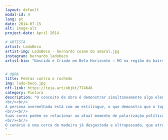 ```yaml
---
layout: default
modal-id: 4
lang: pt
date: 2014-07-15
alt: image-alt
project-date: April 2014

# ARTISTA
artist: LadoBeco
artist-img: LadoBeco - bernardo cosme do amaral.jpg
instagram: bernardo_ladobeco
artist-bio: "Nascido e Criado em Belo Horizonte – MG na região do bairro Lagoinha, é graduando em Artes Plásticas, pela Guignard – Universidade do Estadual de Minas Gerais. Iniciou seu trabalho com o graffiti e arte de rua há 15 anos e se integrou ao grupo de Arte Urbana Rupestre. Atuou como monitor de oficina de grafitti para o programa social Fica Vivo, Projovem e para o coletivo Fábrica de Graffiti."


# OBRA
title: Pedras contra o rochedo
img: lado-beco.jpg
nft-link: https://teia.art/objkt/774646
category: Pintura
description: "O conceito da obra é demonstrar simultaneamente algo elementar e dúbio referenciado em uma brincadeira infantil. Nele trago duas personas em que uma é sustentada pela força da outra, as características físicas delas podem ser entendidas como a pirâmide social que é composta por um base larga, porém limitada de recursos e por isso a persona azul é menor e mais franzina. A persona avermelhada é maior, apesar de ser igualmente franzina, o que pode demonstrar que tanto a base, quanto o topo da pirâmide estão com insuficiência de algo que as nutram de verdade. 
<br/><br/>
A persona avermelhada está com um estilingue, o que demonstra que o topo pirâmide está munido de arma enquanto é sustentado pela base, que mesmo com sua limitação e desvantagem de recursos sustenta o topo. O questionamento principal, se dá ao fato de ambas as personas estarem vendadas, eles tem a arma, o alvo, mas não tem a visão, o que torna a luta contra verdadeiro inimigo mais complexa. 
<br/><br/>
Suas cores podem se relacionar ao atual momento de polarização política do nosso país em que estamos no mesmo lugar, mas divididos. E sem a visão, não conseguimos olhar para baixo para ver as necessidade abaixo do nosso umbigo, e nem para cima para ter uma visão mais ampla. 
<br/><br/>
O cenário é uma cerca de madeira já desgastada e ultrapassada, que atrapalha a visualização de um céu azul perceptível através dos buracos e ranhuras. Esse cenário pode ser interpretado sendo a cerca a velha política, que ainda nos cerca apesar de já podemos ver pequenos buracos que nos conduzem a uma visão mais expansiva do mundo. 
"
---
```

